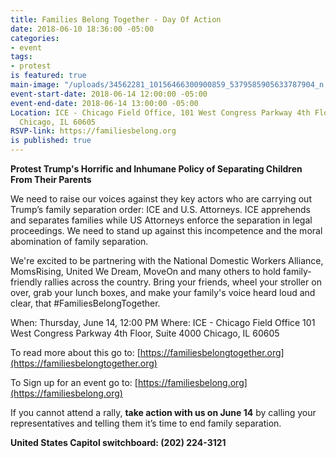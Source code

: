 ```yaml
---
title: Families Belong Together - Day Of Action
date: 2018-06-10 18:36:00 -05:00
categories:
- event
tags:
- protest
is featured: true
main-image: "/uploads/34562281_10156466300900859_5379585905633787904_n.jpg"
event-start-date: 2018-06-14 12:00:00 -05:00
event-end-date: 2018-06-14 13:00:00 -05:00
Location: ICE - Chicago Field Office, 101 West Congress Parkway 4th Floor, Suite 4000,
  Chicago, IL 60605
RSVP-link: https://familiesbelong.org
is published: true
---
```


**Protest Trump's Horrific and Inhumane Policy of Separating Children From Their Parents**

We need to raise our voices against they key actors who are carrying out Trump’s family separation order: ICE and U.S. Attorneys. ICE apprehends and separates families while US Attorneys enforce the separation in legal proceedings. We need to stand up against this incompetence and the moral abomination of family separation.

We're excited to be partnering with the National Domestic Workers Alliance, MomsRising, United We Dream, MoveOn and many others to hold family-friendly rallies across the country. Bring your friends, wheel your stroller on over, grab your lunch boxes, and make your family's voice heard loud and clear, that #FamiliesBelongTogether.

When: Thursday, June 14, 12:00 PM
Where: ICE - Chicago Field Office
101 West Congress Parkway 4th Floor, Suite 4000
Chicago, IL 60605

To read more about this go to: 
[https://familiesbelongtogether.org](https://familiesbelongtogether.org)

To Sign up for an event go to:
[https://familiesbelong.org](https://familiesbelong.org)

If you cannot attend a rally, **take action with us on June 14** by calling your representatives and telling them it’s time to end family separation.

**United States Capitol switchboard: (202) 224-3121**